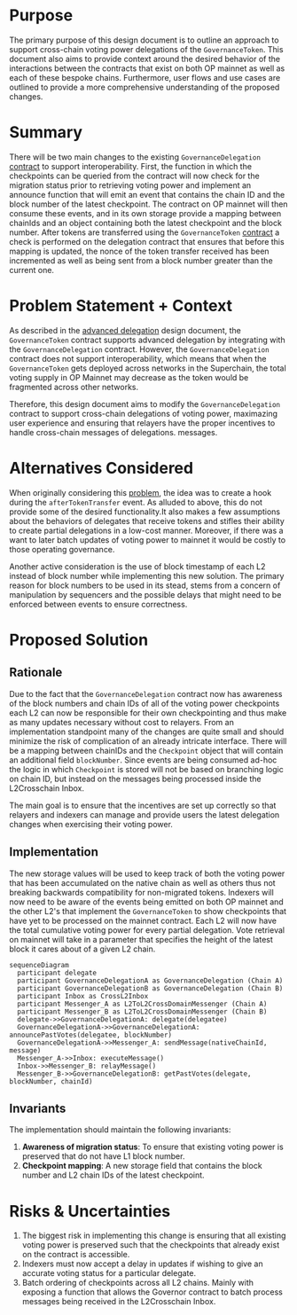 # Purpose

The primary purpose of this design document is to outline an approach to support cross-chain voting power delegations of the `GovernanceToken`. This document also aims to provide context around the desired behavior of the interactions between the contracts that exist on both OP mainnet as well as each of these bespoke chains. Furthermore, user flows and use cases are outlined to provide a more comprehensive understanding of the proposed changes.

# Summary

There will be two main changes to the existing `GovernanceDelegation` [contract](https://github.com/ethereum-optimism/specs/blob/main/specs/experimental/gov-delegation.md) to support interoperability. First, the function in which the checkpoints can be queried from the contract will now check for the migration status prior to retrieving voting power and implement an announce function that will emit an event that contains the chain ID and the block number of the latest checkpoint. The contract on OP mainnet will then consume these events, and in its own storage provide a mapping between chainIds and an object containing both the latest checkpoint and the block number. After tokens are transferred using the `GovernanceToken` [contract](https://github.com/ethereum-optimism/optimism/blob/develop/packages/contracts-bedrock/src/governance/GovernanceToken.sol) a check is performed on the delegation contract that ensures that before this mapping is updated, the nonce of the token transfer received has been incremented as well as being sent from a block number greater than the current one.

# Problem Statement + Context

As described in the [advanced delegation](advanced-delegation.md) design document, the `GovernanceToken` contract supports advanced delegation by integrating with the `GovernanceDelegation` contract. However, the `GovernanceDelegation` contract does not support interoperability, which means that when the `GovernanceToken` gets deployed across networks in the Superchain, the total voting supply in OP Mainnet may decrease as the token would be fragmented across other networks.

Therefore, this design document aims to modify the `GovernanceDelegation` contract to support cross-chain delegations of voting power, maximazing user experience and ensuring that relayers have the proper incentives to handle cross-chain messages of delegations.
messages.

# Alternatives Considered

When originally considering this [problem](https://github.com/ethereum-optimism/specs/blob/5046a5b7f95e7a238cbfabc2b353709c9737b50b/specs/governance/alligator-interop.md), the idea was to create a hook during the `afterTokenTransfer` event. As alluded to above, this do not provide some of the desired functionality.It also makes a few assumptions about the behaviors of delegates that receive tokens and stifles their ability to create partial delegations in a low-cost manner. Moreover, if there was a want to later batch updates of voting power to mainnet it would be costly to those operating governance.

Another active consideration is the use of block timestamp of each L2 instead of block number while implementing this new solution. The primary reason for block numbers to be used in its stead, stems from a concern of manipulation by sequencers and the possible delays that might need to be enforced between events to ensure correctness.

# Proposed Solution

## Rationale

Due to the fact that the `GovernanceDelegation` contract now has awareness of the block numbers and chain IDs of all of the voting power checkpoints each L2 can now be responsible for their own checkpointing and thus make as many updates necessary without cost to relayers. From an implementation standpoint many of the changes are quite small and should minimize the risk of complication of an already intricate interface. There will be a mapping between chainIDs and the `Checkpoint` object that will contain an additional field `blockNumber`. Since events are being consumed ad-hoc the logic in which `Checkpoint` is stored will not be based on branching logic on chain ID, but instead on the messages being processed inside the L2Crosschain Inbox.

The main goal is to ensure that the incentives are set up correctly so that relayers and indexers can manage and provide users the latest delegation changes when exercising their voting
power.

## Implementation

The new storage values will be used to keep track of both the voting power that has been accumulated on the native chain as well as others thus not breaking backwards compatibility for non-migrated tokens. Indexers will now need to be aware of the events being emitted on both OP mainnet and the other L2's that implement the `GovernanceToken` to show checkpoints that have yet to be processed on the mainnet contract. Each L2 will now have the total cumulative voting power for every partial delegation. Vote retrieval on mainnet will take in a parameter that specifies the height of the latest block it cares about of a given L2 chain.

```mermaid
sequenceDiagram
  participant delegate
  participant GovernanceDelegationA as GovernanceDelegation (Chain A)
  participant GovernanceDelegationB as GovernanceDelegation (Chain B)
  participant Inbox as CrossL2Inbox
  participant Messenger_A as L2ToL2CrossDomainMessenger (Chain A)
  participant Messenger_B as L2ToL2CrossDomainMessenger (Chain B)
  delegate->>GovernanceDelegationA: delegate(delegatee)
  GovernanceDelegationA->>GovernanceDelegationA: announcePastVotes(delegatee, blockNumber)
  GovernanceDelegationA->>Messenger_A: sendMessage(nativeChainId, message)
  Messenger_A->>Inbox: executeMessage()
  Inbox->>Messenger_B: relayMessage()
  Messenger_B->>GovernanceDelegationB: getPastVotes(delegate, blockNumber, chainId)
```

## Invariants

The implementation should maintain the following invariants:

1. **Awareness of migration status**: To ensure that existing voting power is preserved that do not have L1 block number.
2. **Checkpoint mapping**: A new storage field that contains the block number and L2 chain IDs of the latest checkpoint.

# Risks & Uncertainties

1. The biggest risk in implementing this change is ensuring that all existing voting power is preserved such that the checkpoints that already exist on the contract is accessible.
2. Indexers must now accept a delay in updates if wishing to give an accurate voting status for a particular delegate.
3. Batch ordering of checkpoints across all L2 chains. Mainly with exposing a function that allows the Governor contract to batch process messages being received in the L2Crosschain Inbox.
